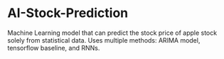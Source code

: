 # AI-Stock-Prediction
Machine Learning model that can predict the stock price of apple stock solely from statistical data. Uses multiple methods: ARIMA model, tensorflow baseline, and RNNs.
